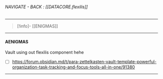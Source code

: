 ###### NAVIGATE - BACK : [[DATACORE.flexilis]]
----
>[!info]- [[ENIGMAS]]
----
#### AENIGMAS









Vault using out flexilis component hehe
- [ ] https://forum.obsidian.md/t/para-zettelkasten-vault-template-powerful-organization-task-tracking-and-focus-tools-all-in-one/91380


------
